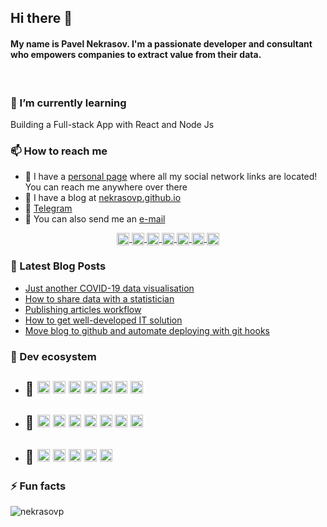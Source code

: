 ## Hi there 👋

#### My name is Pavel Nekrasov. I'm a passionate developer and consultant who empowers companies to extract value from their data.
&nbsp;

### 🌱 I’m currently learning

Building a Full-stack App with React and Node Js

### 📫 How to reach me

- 🔗 I have a [personal page](https://nekrasovp.github.io/pages/about.html) where all my social network links are located! You can reach me anywhere over there
- 📝 I have a blog at [nekrasovp.github.io](https://nekrasovp.github.io/category/blog.html)
- 💬 [Telegram](https://t.me/def12)
- 📧 You can also send me an [e-mail](mailto:nekrasovp@gmail.com)

<!-- Social links -->
<p align="center">
  <a href="https://fb.com/nekrasovp" target="blank">
    <img align="center" src="https://cdn.jsdelivr.net/npm/simple-icons@3.0.1/icons/facebook.svg" alt="nekrasovp" height="20" width="20" />
  </a>
  <a href="https://linkedin.com/in/nekrasovp" target="blank">
    <img align="center" src="https://cdn.jsdelivr.net/npm/simple-icons@3.0.1/icons/linkedin.svg" alt="nekrasovp" height="20" width="20" />
  </a>
  <a href="https://twitter.com/nekrasovp1" target="blank">
    <img align="center" src="https://cdn.jsdelivr.net/npm/simple-icons@3.0.1/icons/twitter.svg" alt="nekrasovp1" height="20" width="20" />
  </a>
  <a href="https://kaggle.com/rfplstat" target="blank">
    <img align="center" src="https://cdn.jsdelivr.net/npm/simple-icons@3.0.1/icons/kaggle.svg" alt="rfplstat" height="20" width="20" />
  </a>
  <a href="https://dribbble.com/Nekrasovp" target="blank">
    <img align="center" src="https://cdn.jsdelivr.net/npm/simple-icons@3.0.1/icons/dribbble.svg" alt="pavel nekrasov" height="20" width="20" />
  </a>
    <a href="https://codepen.io/nekrasovp" target="blank">
    <img align="center" src="https://cdn.jsdelivr.net/npm/simple-icons@3.0.1/icons/codepen.svg" alt="nekrasovp" height="20" width="20" />
  </a>
  <a href="https://codesandbox.com/nekrasovp" target="blank">
    <img align="center" src="https://cdn.jsdelivr.net/npm/simple-icons@3.0.1/icons/codesandbox.svg" alt="nekrasovp" height="20" width="20" />
  </a>
</p>

### 📝 Latest Blog Posts
<!-- BLOG-POST-LIST:START -->
- [Just another COVID-19 data visualisation](https://nekrasovp.github.io/covid-dashboard.html)
- [How to share data with a statistician](https://nekrasovp.github.io/share-data.html)
- [Publishing articles workflow](https://nekrasovp.github.io/publishing-articles-workflow.html)
- [How to get well-developed IT solution](https://nekrasovp.github.io/business-it-solutions.html)
- [Move blog to github and automate deploying with git hooks](https://nekrasovp.github.io/pelican-github-script-automation.html)<!-- BLOG-POST-LIST:END -->

### 📑 Dev ecosystem

- ## 🎷 <img src="https://www.vectorlogo.zone/logos/linux/linux-icon.svg" alt="linux" width="20" height="20"/> <img src="https://www.vectorlogo.zone/logos/gnu_bash/gnu_bash-icon.svg" alt="bash" width="20" height="20"/> <img src="https://www.vectorlogo.zone/logos/docker/docker-icon.svg" alt="docker" width="20" height="20"/> <img src="https://www.vectorlogo.zone/logos/git-scm/git-scm-icon.svg" alt="git" width="20" height="20"/> <img src="https://www.vectorlogo.zone/logos/github/github-icon.svg" alt="gh" width="20" height="20"/> <img src="https://www.vectorlogo.zone/logos/bitbucket/bitbucket-icon.svg" alt="bitbucket" width="20" height="20"/> <img src="https://www.vectorlogo.zone/logos/amazon_aws/amazon_aws-icon.svg" alt="aws" width="20" height="20"/>

- ## 🎸 <img src="https://www.vectorlogo.zone/logos/python/python-icon.svg" alt="python" width="20" height="20"/> <img src="https://www.vectorlogo.zone/logos/djangoproject/djangoproject-icon.svg" alt="django" width="20" height="20"/> <img src="https://www.vectorlogo.zone/logos/pocoo_flask/pocoo_flask-icon.svg" alt="flask" width="20" height="20"/> <img src="https://www.vectorlogo.zone/logos/tensorflow/tensorflow-icon.svg" alt="tensorflow" width="20" height="20"/> <img src="https://www.vectorlogo.zone/logos/nodejs/nodejs-icon.svg" alt="node" width="20" height="20"/> <img src="https://www.vectorlogo.zone/logos/reactjs/reactjs-icon.svg" alt="react" width="20" height="20"/> <img src="https://www.vectorlogo.zone/logos/javascript/javascript-icon.svg" alt="js" width="20" height="20"/>

- ## 🥁 <img src="https://raw.githubusercontent.com/amido/azure-vector-icons/master/renders/sql-database-generic.png" alt="sql-database-generic" width="20" height="20"/> <img src="https://www.vectorlogo.zone/logos/graphql/graphql-icon.svg" alt="flask" width="20" height="20"/> <img src="https://www.vectorlogo.zone/logos/sqlite/sqlite-icon.svg" alt="sqlite" width="20" height="20"/> <img src="https://www.vectorlogo.zone/logos/postgresql/postgresql-icon.svg" alt="postgresql" width="20" height="20"/> <img src="https://www.vectorlogo.zone/logos/mysql/mysql-icon.svg" alt="mysql" width="20" height="20"/>


### ⚡ Fun facts

![nekrasovp](https://komarev.com/ghpvc/?username=nekrasovp&style=plastic&color=green)
<!--
![nekrasovp](https://github-readme-stats.vercel.app/api/top-langs/?username=nekrasovp&layout=compact&hide=html&count_private=true)
-->
<!--
![nekrasovp](https://github-readme-stats.vercel.app/api?username=nekrasovp&show_icons=true&hide=contribs,prs&count_private=true&theme=buefy&include_all_commits=Tre&include_all_commits=True&layout=compact&card_width=200)
-->
